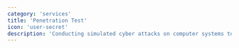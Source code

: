 ```yaml
---
category: 'services'
title: 'Penetration Test'
icon: 'user-secret'
description: 'Conducting simulated cyber attacks on computer systems to assess their susceptibility to exploitable vulnerabilities.'
---
```

